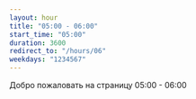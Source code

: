 ```yaml
---
layout: hour
title: "05:00 - 06:00"
start_time: "05:00"
duration: 3600
redirect_to: "/hours/06"
weekdays: "1234567"
---
```


<!-- Содержимое для отображения в 05:00 - 06:00 -->
<p>Добро пожаловать на страницу 05:00 - 06:00</p>
